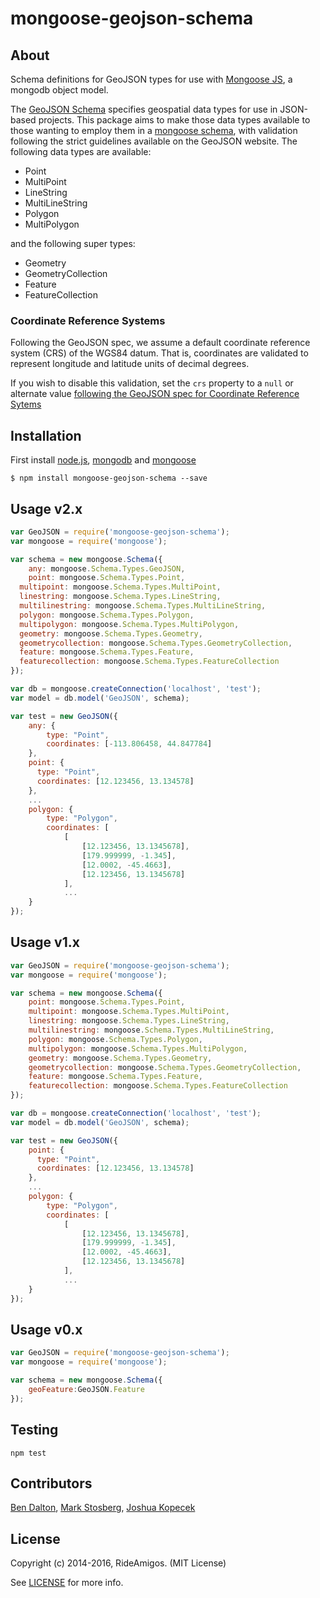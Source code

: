 # mongoose-geojson-schema

## About

Schema definitions for GeoJSON types for use with [Mongoose JS](http://mongoosejs.com/), a mongodb object model.

The [GeoJSON Schema](http://geojson.org/) specifies geospatial data types for use in JSON-based projects. This package aims to make those data types available to those wanting to employ them in a [mongoose schema](http://mongoosejs.com), with validation following the strict guidelines available on the GeoJSON website. The following data types are available:
* Point
* MultiPoint
* LineString
* MultiLineString
* Polygon
* MultiPolygon

and the following super types:

* Geometry
* GeometryCollection
* Feature
* FeatureCollection

### Coordinate Reference Systems

Following the GeoJSON spec, we assume a default coordinate reference system
(CRS) of the WGS84 datum. That is, coordinates are validated to represent
longitude and latitude units of decimal degrees.

If you wish to disable this validation, set the `crs` property to a `null` or alternate
value [following the GeoJSON spec for Coordinate Reference Sytems](http://geojson.org/geojson-spec.html#coordinate-reference-system-objects)

## Installation

First install [node.js](http://nodejs.org/), [mongodb](https://www.mongodb.org/downloads) and [mongoose](https://www.npmjs.com/package/mongoose)

```
$ npm install mongoose-geojson-schema --save
```

## Usage v2.x

```javascript
var GeoJSON = require('mongoose-geojson-schema');
var mongoose = require('mongoose');

var schema = new mongoose.Schema({
	any: mongoose.Schema.Types.GeoJSON,
	point: mongoose.Schema.Types.Point,
  multipoint: mongoose.Schema.Types.MultiPoint,
  linestring: mongoose.Schema.Types.LineString,
  multilinestring: mongoose.Schema.Types.MultiLineString,
  polygon: mongoose.Schema.Types.Polygon,
  multipolygon: mongoose.Schema.Types.MultiPolygon,
  geometry: mongoose.Schema.Types.Geometry,
  geometrycollection: mongoose.Schema.Types.GeometryCollection,
  feature: mongoose.Schema.Types.Feature,
  featurecollection: mongoose.Schema.Types.FeatureCollection
});

var db = mongoose.createConnection('localhost', 'test');
var model = db.model('GeoJSON', schema);

var test = new GeoJSON({
	any: {
		type: "Point",
		coordinates: [-113.806458, 44.847784]
	},
	point: {
	  type: "Point",
	  coordinates: [12.123456, 13.134578]
	},
	...
	polygon: {
		type: "Polygon",
		coordinates: [
			[
				[12.123456, 13.1345678],
				[179.999999, -1.345],
				[12.0002, -45.4663],
				[12.123456, 13.1345678]
			],
			...
	}
});

```

## Usage v1.x

```javascript
var GeoJSON = require('mongoose-geojson-schema');
var mongoose = require('mongoose');

var schema = new mongoose.Schema({
	point: mongoose.Schema.Types.Point,
	multipoint: mongoose.Schema.Types.MultiPoint,
	linestring: mongoose.Schema.Types.LineString,
	multilinestring: mongoose.Schema.Types.MultiLineString,
	polygon: mongoose.Schema.Types.Polygon,
	multipolygon: mongoose.Schema.Types.MultiPolygon,
	geometry: mongoose.Schema.Types.Geometry,
	geometrycollection: mongoose.Schema.Types.GeometryCollection,
	feature: mongoose.Schema.Types.Feature,
	featurecollection: mongoose.Schema.Types.FeatureCollection
});

var db = mongoose.createConnection('localhost', 'test');
var model = db.model('GeoJSON', schema);

var test = new GeoJSON({
	point: {
	  type: "Point",
	  coordinates: [12.123456, 13.134578]
	},
	...
	polygon: {
		type: "Polygon",
		coordinates: [
			[
				[12.123456, 13.1345678],
				[179.999999, -1.345],
				[12.0002, -45.4663],
				[12.123456, 13.1345678]
			],
			...
	}
});

```

## Usage v0.x

```javascript
var GeoJSON = require('mongoose-geojson-schema');
var mongoose = require('mongoose');

var schema = new mongoose.Schema({
	geoFeature:GeoJSON.Feature
});
```

## Testing

```
npm test
```

## Contributors

[Ben Dalton](https://github.com/bendalton), [Mark Stosberg](https://github.com/markstos), [Joshua Kopecek](https://github.com/joshkopecek)

## License

Copyright (c) 2014-2016, RideAmigos. (MIT License)

See [LICENSE](./LICENSE) for more info.
